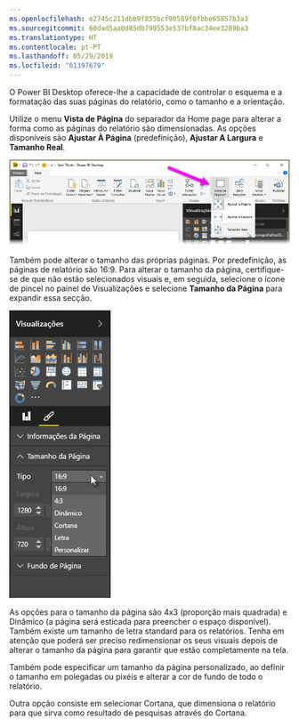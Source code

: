 ```yaml
---
ms.openlocfilehash: e2745c211dbb9f855bcf90589f0fbbe65857b3a3
ms.sourcegitcommit: 60dad5aa0d85db790553e537bf8ac34ee3289ba3
ms.translationtype: HT
ms.contentlocale: pt-PT
ms.lasthandoff: 05/29/2019
ms.locfileid: "61397679"
---
```

O Power BI Desktop oferece-lhe a capacidade de controlar o esquema e a formatação das suas páginas do relatório, como o tamanho e a orientação.

Utilize o menu **Vista de Página** do separador da Home page para alterar a forma como as páginas do relatório são dimensionadas. As opções disponíveis são **Ajustar À Página** (predefinição), **Ajustar A Largura** e **Tamanho Real**.

![](media/3-11-page-layout-formatting/3-11_1.png)

Também pode alterar o tamanho das próprias páginas. Por predefinição, as páginas de relatório são 16:9. Para alterar o tamanho da página, certifique-se de que não estão selecionados visuais e, em seguida, selecione o ícone de pincel no painel de Visualizações e selecione **Tamanho da Página** para expandir essa secção.

![](media/3-11-page-layout-formatting/3-11_2.png)

As opções para o tamanho da página são 4x3 (proporção mais quadrada) e Dinâmico (a página será esticada para preencher o espaço disponível). Também existe um tamanho de letra standard para os relatórios. Tenha em atenção que poderá ser preciso redimensionar os seus visuais depois de alterar o tamanho da página para garantir que estão completamente na tela.

Também pode especificar um tamanho da página personalizado, ao definir o tamanho em polegadas ou pixéis e alterar a cor de fundo de todo o relatório.

Outra opção consiste em selecionar Cortana, que dimensiona o relatório para que sirva como resultado de pesquisas através do Cortana.

